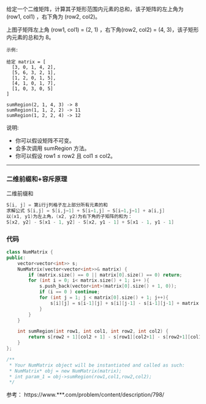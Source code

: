 给定一个二维矩阵，计算其子矩形范围内元素的总和，该子矩阵的左上角为 (row1, col1) ，右下角为 (row2, col2)。

上图子矩阵左上角 (row1, col1) = (2, 1) ，右下角(row2, col2) = (4, 3)，该子矩形内元素的总和为 8。

```case
示例:

给定 matrix = [
  [3, 0, 1, 4, 2],
  [5, 6, 3, 2, 1],
  [1, 2, 0, 1, 5],
  [4, 1, 0, 1, 7],
  [1, 0, 3, 0, 5]
]

sumRegion(2, 1, 4, 3) -> 8
sumRegion(1, 1, 2, 2) -> 11
sumRegion(1, 2, 2, 4) -> 12
```

说明:

- 你可以假设矩阵不可变。
- 会多次调用 sumRegion 方法。
- 你可以假设 row1 ≤ row2 且 col1 ≤ col2。

---

### 二维前缀和+容斥原理

二维前缀和

```cpp
S[i, j] = 第i行j列格子左上部分所有元素的和
求解公式 S[i,j] = S[i,j−1] + S[i−1,j] − S[i−1,j−1] + a[i,j]
以(x1, y1)为左上角，(x2, y2)为右下角的子矩阵的和为：
S[x2, y2] - S[x1 - 1, y2] - S[x2, y1 - 1] + S[x1 - 1, y1 - 1]
```

### 代码

```cpp
class NumMatrix {
public:
    vector<vector<int>> s;
    NumMatrix(vector<vector<int>>& matrix) {
        if (matrix.size() == 0 || matrix[0].size() == 0) return;
        for (int i = 0; i< matrix.size() + 1; i++ ){
            s.push_back(vector<int>(matrix[0].size() + 1, 0));
            if (i == 0 ) continue;
            for (int j = 1; j < matrix[0].size() + 1; j++){
                s[i][j] = s[i-1][j] + s[i][j-1] - s[i-1][j-1] + matrix[i-1][j-1];
            }
        }
    }

    int sumRegion(int row1, int col1, int row2, int col2) {
        return s[row2 + 1][col2 + 1] - s[row1][col2+1] - s[row2+1][col1] + s[row1][col1];
    }
};

/**
 * Your NumMatrix object will be instantiated and called as such:
 * NumMatrix* obj = new NumMatrix(matrix);
 * int param_1 = obj->sumRegion(row1,col1,row2,col2);
 */
```

参考： https://www.***.com/problem/content/description/798/
